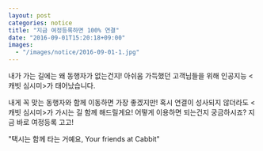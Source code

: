 ```yaml
---
layout: post
categories: notice
title: "지금 여정등록하면 100% 연결"
date: "2016-09-01T15:20:18+09:00"
images:
  - "/images/notice/2016-09-01-1.jpg"
---
```


내가 가는 길에는 왜 동행자가 없는건지! 아쉬움 가득했던 고객님들을 위해 인공지능 &lt;캐빗 심시미&gt;가 태어났습니다.

내게 꼭 맞는 동행자와 함께 이동하면 가장 좋겠지만! 혹시 연결이 성사되지 않더라도 &lt;캐빗 심시미&gt;가 가시는 길 함께 해드릴게요! 어떻게 이용하면 되는건지 궁금하시죠? 지금 바로 여정등록 고고!

"택시는 함께 타는 거예요, Your friends at Cabbit"
